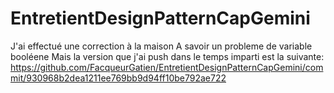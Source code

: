 # EntretientDesignPatternCapGemini

J'ai effectué une correction à la maison
A savoir un probleme de variable booléene
Mais la version que j'ai push dans le temps imparti est la suivante:
https://github.com/FacqueurGatien/EntretientDesignPatternCapGemini/commit/930968b2dea1211ee769bb9d94ff10be792ae722
